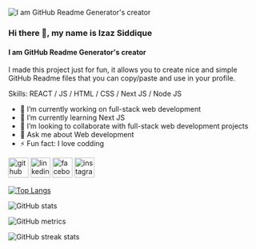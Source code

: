 ![I am GitHub Readme Generator's creator](https://i.ibb.co/0DRD6wW/Blue-Teal-Modern-Personal-Linked-In-Banner.png)

### Hi there 👋, my name is Izaz Siddique
#### I am GitHub Readme Generator's creator


I made this project just for fun, it allows you to create nice and simple GitHub Readme files that you can copy/paste and use in your profile.

Skills:  REACT / JS / HTML / CSS / Next JS / Node JS 

- 🔭 I’m currently working on full-stack web development 
- 🌱 I’m currently learning Next JS 
- 👯 I’m looking to collaborate with full-stack web development projects 
- 💬 Ask me about Web development 
- ⚡ Fun fact: I love codding  


[<img src='https://cdn.jsdelivr.net/npm/simple-icons@3.0.1/icons/github.svg' alt='github' height='40'>](https://github.com/izaz10921)  [<img src='https://cdn.jsdelivr.net/npm/simple-icons@3.0.1/icons/linkedin.svg' alt='linkedin' height='40'>](https://www.linkedin.com/in/izaz-siddique/)  [<img src='https://cdn.jsdelivr.net/npm/simple-icons@3.0.1/icons/facebook.svg' alt='facebook' height='40'>](https://www.facebook.com/izaz.siddique.1)  [<img src='https://cdn.jsdelivr.net/npm/simple-icons@3.0.1/icons/instagram.svg' alt='instagram' height='40'>](https://www.instagram.com/izazsiddique10/)  

[![Top Langs](https://github-readme-stats.vercel.app/api/top-langs/?username=izaz10921)](https://github.com/anuraghazra/github-readme-stats)

![GitHub stats](https://github-readme-stats.vercel.app/api?username=izaz10921&show_icons=true&count_private=true)  

![GitHub metrics](https://metrics.lecoq.io/izaz10921)  

![GitHub streak stats](https://streak-stats.demolab.com/?user=izaz10921)  


